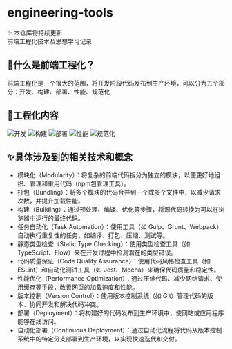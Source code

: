 # engineering-tools
:sparkles: 本仓库将持续更新   
前端工程化技术及思想学习记录
## :rocket:什么是前端工程化？
前端工程化是一个很大的范围，将开发阶段代码发布到生产环境，可以分为五个部分：开发、构建、部署、性能、规范化  

## :art:工程化内容
![开发](https://github.com/quirkybird/engineering-tools/assets/115051391/3f438ad9-5870-458a-80a8-34a9c0f9b2a5)
![构建](https://github.com/quirkybird/engineering-tools/assets/115051391/25c877b8-2f77-477e-a65e-c0cea5b0f022)
![部署](https://github.com/quirkybird/engineering-tools/assets/115051391/4eb2b0dd-5953-461e-ae97-b382e4052b41)
![性能](https://github.com/quirkybird/engineering-tools/assets/115051391/c95bb609-20b8-4fe9-9496-f6d0b1e4c011)
![规范化](https://github.com/quirkybird/engineering-tools/assets/115051391/26a525e2-9843-4984-af25-385d12cc5f4e)

## :sparkles:具体涉及到的相关技术和概念
- 模块化（Modularity）：将复杂的前端代码拆分为独立的模块，以便更好地组织、管理和重用代码（npm包管理工具）。
- 打包（Bundling）：将多个模块的代码合并到一个或多个文件中，以减少请求次数，并提升加载性能。
- 构建（Building）：通过预处理、编译、优化等步骤，将源代码转换为可以在浏览器中运行的最终代码。
- 任务自动化（Task Automation）：使用工具（如 Gulp、Grunt、Webpack）自动执行重复性的任务，如编译、打包、压缩、测试等。
- 静态类型检查（Static Type Checking）：使用类型检查工具（如 TypeScript、Flow）来在开发过程中检测潜在的类型错误。
- 代码质量保证（Code Quality Assurance）：使用代码风格检查工具（如 ESLint）和自动化测试工具（如 Jest、Mocha）来确保代码质量和稳定性。
- 性能优化（Performance Optimization）：通过压缩代码、减少网络请求、使用缓存等手段，改善网页的加载速度和性能。
- 版本控制（Version Control）：使用版本控制系统（如 Git）管理代码的版本、协同开发和解决代码冲突。
- 部署（Deployment）：将构建好的代码发布到生产环境中，使网站或应用程序能够在线访问。
- 自动化部署（Continuous Deployment）：通过自动化流程将代码从版本控制系统中的特定分支部署到生产环境，以实现快速迭代和交付。
